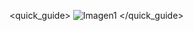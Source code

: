 <quick_guide>
![Imagen1](http://static.energysistem.com/images/manuals/42178/5447dc08055b6.jpg)
</quick_guide>

